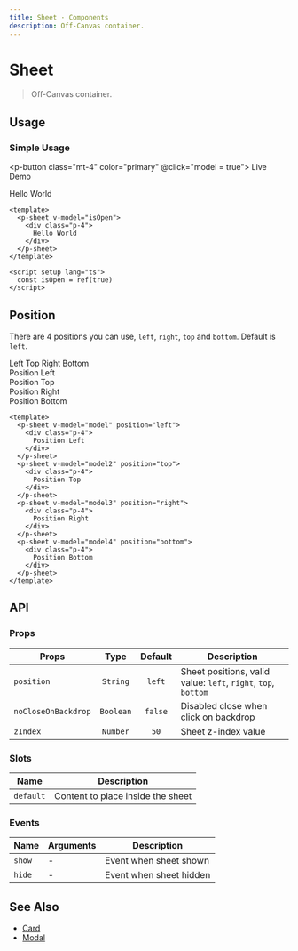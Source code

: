 ```yaml
---
title: Sheet · Components
description: Off-Canvas container.
---
```


<script setup>
  import { ref } from "vue-demi"
  import pButton from "../button/Button.vue"
  import pSheet from "./Sheet.vue"
  import { vPAspectRatio } from '../aspect-ratio'

  const model  = ref(false)
  const left   = ref(false)
  const right  = ref(false)
  const top    = ref(false)
  const bottom = ref(false)
</script>

# Sheet

> Off-Canvas container.

## Usage

### Simple Usage

<p-button class="mt-4" color="primary" @click="model = true">
  Live Demo
</p-button>

<p-sheet v-model="model" position="left">
  <div class="p-4">
    Hello World
  </div>
</p-sheet>

```vue
<template>
  <p-sheet v-model="isOpen">
    <div class="p-4">
      Hello World
    </div>
  </p-sheet>
</template>

<script setup lang="ts">
  const isOpen = ref(true)
</script>
```

## Position

There are 4 positions you can use, `left`, `right`, `top` and `bottom`. Default is `left`.

<div class="flex space-gap-3">
  <p-button color="primary" @click="left = true">
    Left
  </p-button>
  <p-button color="primary" @click="top = true">
    Top
  </p-button>
  <p-button color="primary" @click="right = true">
    Right
  </p-button>
  <p-button color="primary" @click="bottom = true">
    Bottom
  </p-button>
</div>

<p-sheet v-model="left" position="left">
  <div class="p-4">
    Position Left
  </div>
</p-sheet>
<p-sheet v-model="top" position="top">
  <div class="p-4">
    Position Top
  </div>
</p-sheet>
<p-sheet v-model="right" position="right">
  <div class="p-4">
    Position Right
  </div>
</p-sheet>
<p-sheet v-model="bottom" position="bottom">
  <div class="p-4">
    Position Bottom
  </div>
</p-sheet>

```vue
<template>
  <p-sheet v-model="model" position="left">
    <div class="p-4">
      Position Left
    </div>
  </p-sheet>
  <p-sheet v-model="model2" position="top">
    <div class="p-4">
      Position Top
    </div>
  </p-sheet>
  <p-sheet v-model="model3" position="right">
    <div class="p-4">
      Position Right
    </div>
  </p-sheet>
  <p-sheet v-model="model4" position="bottom">
    <div class="p-4">
      Position Bottom
    </div>
  </p-sheet>
</template>
```
## API

### Props

| Props               |   Type    | Default | Description                                                    |
|---------------------|:---------:|:-------:|----------------------------------------------------------------|
| `position`          | `String`  | `left`  | Sheet positions, valid value: `left`, `right`, `top`, `bottom` |
| `noCloseOnBackdrop` | `Boolean` | `false` | Disabled close when click on backdrop                          |
| `zIndex`            | `Number`  |  `50`   | Sheet z-index value                                            |

### Slots

| Name      | Description                       |
|-----------|-----------------------------------|
| `default` | Content to place inside the sheet |

### Events

| Name   | Arguments | Description             |
|--------|-----------|-------------------------|
| `show` | -         | Event when sheet shown  |
| `hide` | -         | Event when sheet hidden |

## See Also

- [Card](/components/card/)
- [Modal](/components/modal/)
